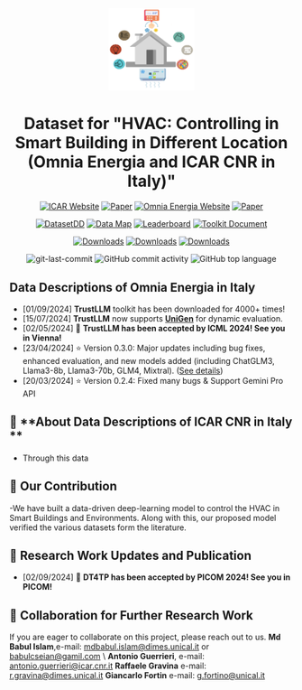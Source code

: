 <div align="center">


<img src="https://raw.githubusercontent.com/babulcseian/babulcseian.github.io/refs/heads/main/PhD%20Dataset/Omnia%20Dataset.png" width="30%">

# Dataset for "**HVAC: Controlling in Smart Building in Different Location (Omnia Energia and ICAR CNR in Italy)**"

[![ICAR Website](https://img.shields.io/badge/Website-%F0%9F%8C%8D-blue?style=for-the-badge&logoWidth=40)](https://www.icar.cnr.it/)
[![Paper](https://img.shields.io/badge/Paper-%F0%9F%8E%93-lightgrey?style=for-the-badge&logoWidth=40)](https://scholar.google.com/citations?hl=en&user=Zaf5EhQAAAAJ&view_op=list_works&authuser=1&sortby=pubdate)
[![Omnia Energia Website](https://img.shields.io/badge/Website-%F0%9F%8C%8D-blue?style=for-the-badge&logoWidth=40)](https://www.omniaenergia.it/)
[![Paper](https://img.shields.io/badge/Paper-%F0%9F%8E%93-lightgrey?style=for-the-badge&logoWidth=40)](https://scholar.google.com/citations?hl=en&user=Zaf5EhQAAAAJ&view_op=list_works&authuser=1&sortby=pubdate)

[![DatasetDD](https://img.shields.io/badge/Dataset-%F0%9F%92%BE-green?style=for-the-badge&logoWidth=40)](https://huggingface.co/datasets/TrustLLM/TrustLLM-dataset)
[![Data Map](https://img.shields.io/badge/Data%20Map-%F0%9F%8D%9F-orange?style=for-the-badge&logoWidth=40)](https://github.com/babulcseian/babulcseian.github.io/tree/main/PhD%20Dataset)
[![Leaderboard](https://img.shields.io/badge/Leaderboard-%F0%9F%9A%80-brightgreen?style=for-the-badge&logoWidth=40)](https://github.com/babulcseian/babulcseian.github.io/tree/main/PhD%20Dataset)
[![Toolkit Document](https://img.shields.io/badge/Toolkit%20Document-%F0%9F%93%9A-blueviolet?style=for-the-badge&logoWidth=40)](https://www.tensorflow.org/resources/learn-ml/basics-of-machine-learning)

[![Downloads](https://static.pepy.tech/badge/trustllm)](https://babulcseian.github.io/contact)
[![Downloads](https://static.pepy.tech/badge/trustllm/month)](https://babulcseian.github.io/contact)
[![Downloads](https://static.pepy.tech/badge/trustllm/week)](https://babulcseian.github.io/contact)


<img src="https://img.shields.io/github/last-commit/HowieHwong/TrustLLM?style=flat-square&color=5D6D7E" alt="git-last-commit" />
<img src="https://img.shields.io/github/commit-activity/m/HowieHwong/TrustLLM?style=flat-square&color=5D6D7E" alt="GitHub commit activity" />
<img src="https://img.shields.io/github/languages/top/HowieHwong/TrustLLM?style=flat-square&color=5D6D7E" alt="GitHub top language" />
</div>

<div>


## Data Descriptions of Omnia Energia in Italy
- [01/09/2024] **TrustLLM** toolkit has been downloaded for 4000+ times!
- [15/07/2024] **TrustLLM** now supports [**UniGen**](https://unigen-framework.github.io/) for dynamic evaluation.
- [02/05/2024] 🥂 **TrustLLM has been accepted by ICML 2024! See you in Vienna!**
- [23/04/2024] :star: Version 0.3.0: Major updates including bug fixes, enhanced evaluation, and new models added (including ChatGLM3, Llama3-8b, Llama3-70b, GLM4, Mixtral). ([See details](https://howiehwong.github.io/TrustLLM/changelog.html))
- [20/03/2024] :star: Version 0.2.4: Fixed many bugs & Support Gemini Pro API



## 🙋 **About Data Descriptions of ICAR CNR in Italy **
- Through this data


## 📣 **Our Contribution**
-We have built a data-driven deep-learning model to control the HVAC in Smart Buildings and Environments. Along with this, our proposed model verified the various datasets form the literature. 

## 📣 **Research Work Updates and Publication**
- [02/09/2024] 🥂 **DT4TP has been accepted by PICOM 2024! See you in PICOM!**

## 📣 **Collaboration for Further Research Work**
If you are eager to collaborate on this project, please reach out to us. 
**Md Babul Islam**,e-mail: mdbabul.islam@dimes.unical.it or babulcseian@gamil.com \\
**Antonio Guerrieri**, e-mail: antonio.guerrieri@icar.cnr.it
**Raffaele Gravina** e-mail: r.gravina@dimes.unical.it
**Giancarlo Fortin** e-mail: g.fortino@unical.it


